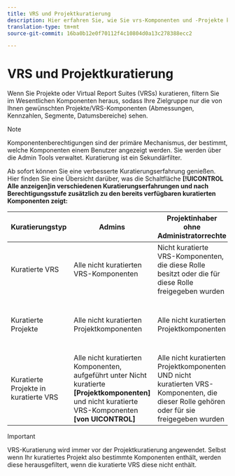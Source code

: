 ```yaml
---
title: VRS und Projektkuratierung
description: Hier erfahren Sie, wie Sie vrs-Komponenten und -Projekte kuratieren.
translation-type: tm+mt
source-git-commit: 16ba0b12e0f70112f4c10804d0a13c278388ecc2

---
```



# VRS und Projektkuratierung

Wenn Sie Projekte oder Virtual Report Suites (VRSs) kuratieren, filtern Sie im Wesentlichen Komponenten heraus, sodass Ihre Zielgruppe nur die von Ihnen gewünschten Projekte/VRS-Komponenten (Abmessungen, Kennzahlen, Segmente, Datumsbereiche) sehen.

>[!Note]
>Komponentenberechtigungen sind der primäre Mechanismus, der bestimmt, welche Komponenten einem Benutzer angezeigt werden. Sie werden über die Admin Tools verwaltet. Kuratierung ist ein Sekundärfilter.

Ab sofort können Sie eine verbesserte Kuratierungserfahrung genießen. Hier finden Sie eine Übersicht darüber, was die Schaltfläche **[!UICONTROL Alle anzeigen]in verschiedenen Kuratierungserfahrungen und nach Berechtigungsstufe zusätzlich zu den bereits verfügbaren kuratierten Komponenten zeigt:**

| Kuratierungstyp | Admins | Projektinhaber ohne Administratorrechte | Ohne Administratorrechte |
|---|---|---|---|
| Kuratierte VRS | Alle nicht kuratierten VRS-Komponenten | Nicht kuratierte VRS-Komponenten, die diese Rolle besitzt oder die für diese Rolle freigegeben wurden | Nicht kuratierte VRS-Komponenten, die diese Rolle besitzt oder die für diese Rolle freigegeben wurden |
| Kuratierte Projekte | Alle nicht kuratierten Projektkomponenten | Alle nicht kuratierten Projektkomponenten | Nicht kuratierte Projektkomponenten, die diese Rolle besitzt oder die für diese Rolle freigegeben wurden |
| Kuratierte Projekte in kuratierte VRS | Alle nicht kuratierten Komponenten, aufgeführt unter Nicht kuratierte **[Projektkomponenten]** und nicht kuratierte VRS-Komponenten **[von UICONTROL]** | Alle nicht kuratierten Projektkomponenten UND nicht kuratierten VRS-Komponenten, die dieser Rolle gehören oder für sie freigegeben wurden | Nicht kuratierte VRS- und Projektkomponenten, die diese Rolle besitzt oder die für diese Rolle freigegeben wurden |

>[!IMPORTANT]
>VRS-Kuratierung wird immer vor der Projektkuratierung angewendet. Selbst wenn Ihr kuratiertes Projekt also bestimmte Komponenten enthält, werden diese herausgefiltert, wenn die kuratierte VRS diese nicht enthält.
